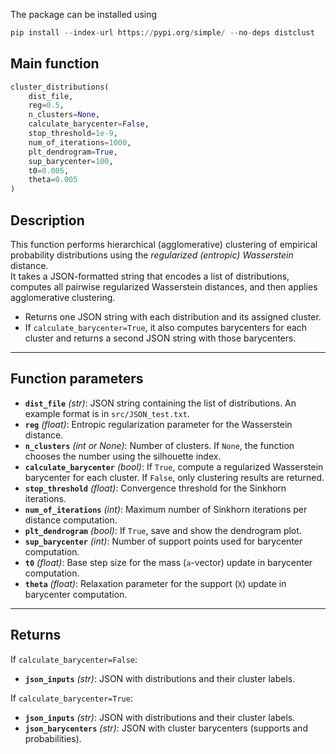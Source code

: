 The package can be installed using 

```python
pip install --index-url https://pypi.org/simple/ --no-deps distclust
```

## Main function
```python
cluster_distributions(
    dist_file,
    reg=0.5,
    n_clusters=None,
    calculate_barycenter=False,
    stop_threshold=1e-9,
    num_of_iterations=1000,
    plt_dendrogram=True,
    sup_barycenter=100,
    t0=0.005,
    theta=0.005
)
```

## Description
This function performs hierarchical (agglomerative) clustering of empirical probability distributions using the *regularized (entropic) Wasserstein* distance.  
It takes a JSON-formatted string that encodes a list of distributions, computes all pairwise regularized Wasserstein distances, and then applies agglomerative clustering.

- Returns one JSON string with each distribution and its assigned cluster.
- If `calculate_barycenter=True`, it also computes barycenters for each cluster and returns a second JSON string with those barycenters.

---

## Function parameters

- **`dist_file`** *(str)*: JSON string containing the list of distributions. An example format is in `src/JSON_test.txt`.
- **`reg`** *(float)*: Entropic regularization parameter for the Wasserstein distance.
- **`n_clusters`** *(int or None)*: Number of clusters. If `None`, the function chooses the number using the silhouette index.
- **`calculate_barycenter`** *(bool)*: If `True`, compute a regularized Wasserstein barycenter for each cluster. If `False`, only clustering results are returned.
- **`stop_threshold`** *(float)*: Convergence threshold for the Sinkhorn iterations.
- **`num_of_iterations`** *(int)*: Maximum number of Sinkhorn iterations per distance computation.
- **`plt_dendrogram`** *(bool)*: If `True`, save and show the dendrogram plot.
- **`sup_barycenter`** *(int)*: Number of support points used for barycenter computation.
- **`t0`** *(float)*: Base step size for the mass (`a`-vector) update in barycenter computation.
- **`theta`** *(float)*: Relaxation parameter for the support (`X`) update in barycenter computation.

---

## Returns

If `calculate_barycenter=False`:
- **`json_inputs`** *(str)*: JSON with distributions and their cluster labels.

If `calculate_barycenter=True`:
- **`json_inputs`** *(str)*: JSON with distributions and their cluster labels.
- **`json_barycenters`** *(str)*: JSON with cluster barycenters (supports and probabilities).
